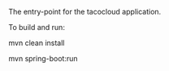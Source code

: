 The entry-point for the tacocloud application.

To build and run:

mvn clean install

mvn spring-boot:run

